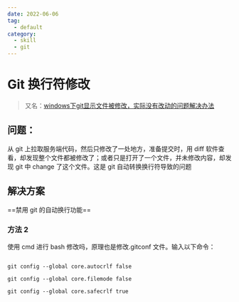 ```yaml
---
date: 2022-06-06
tag:
  - default
category:
  - skill
  - git
---
```



# Git 换行符修改

> 又名：[windows下git显示文件被修改，实际没有改动的问题解决办法](https://www.cnblogs.com/lxwphp/p/10632353.html)


## 问题：

从 git 上拉取服务端代码，然后只修改了一处地方，准备提交时，用 diff 软件查看，却发现整个文件都被修改了；或者只是打开了一个文件，并未修改内容，却发现 git 中 change 了这个文件。这是 git 自动转换换行符导致的问题

## 解决方案

==禁用 git 的自动换行功能==



### 方法 2
使用 cmd 进行 bash 修改吗，原理也是修改.gitconf 文件。输入以下命令：

```shell

git config --global core.autocrlf false

git config --global core.filemode false

git config --global core.safecrlf true
```
